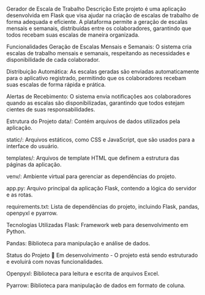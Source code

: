 Gerador de Escala de Trabalho
Descrição
Este projeto é uma aplicação desenvolvida em Flask que visa ajudar na criação de escalas de trabalho de forma adequada e eficiente. A plataforma permite a geração de escalas mensais e semanais, distribuídas entre os colaboradores, garantindo que todos recebam suas escalas de maneira organizada.

Funcionalidades
Geração de Escalas Mensais e Semanais: O sistema cria escalas de trabalho mensais e semanais, respeitando as necessidades e disponibilidade de cada colaborador.

Distribuição Automática: As escalas geradas são enviadas automaticamente para o aplicativo registrado, permitindo que os colaboradores recebam suas escalas de forma rápida e prática.

Alertas de Recebimento: O sistema envia notificações aos colaboradores quando as escalas são disponibilizadas, garantindo que todos estejam cientes de suas responsabilidades.

Estrutura do Projeto
data/: Contém arquivos de dados utilizados pela aplicação.

static/: Arquivos estáticos, como CSS e JavaScript, que são usados para a interface do usuário.

templates/: Arquivos de template HTML que definem a estrutura das páginas da aplicação.

venv/: Ambiente virtual para gerenciar as dependências do projeto.

app.py: Arquivo principal da aplicação Flask, contendo a lógica do servidor e as rotas.

requirements.txt: Lista de dependências do projeto, incluindo Flask, pandas, openpyxl e pyarrow.

Tecnologias Utilizadas
Flask: Framework web para desenvolvimento em Python.

Pandas: Biblioteca para manipulação e análise de dados.

Status do Projeto
🚧 Em desenvolvimento - O projeto está sendo estruturado e evoluirá com novas funcionalidades.

Openpyxl: Biblioteca para leitura e escrita de arquivos Excel.

Pyarrow: Biblioteca para manipulação de dados em formato de coluna.
